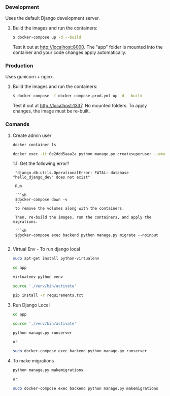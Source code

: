 ### Development

Uses the default Django development server.

1. Build the images and run the containers:

    ```sh
    $ docker-compose up -d --build
    ```

    Test it out at [http://localhost:8000](http://localhost:8000). The "app" folder is mounted into the container and your code changes apply automatically.

### Production

Uses gunicorn + nginx.

1. Build the images and run the containers:

    ```sh
    $ docker-compose -f docker-compose.prod.yml up -d --build
    ```

    Test it out at [http://localhost:1337](http://localhost:1337). No mounted folders. To apply changes, the image must be re-built.

### Comands

1. Create admin user

    ```sh
    docker container ls

    docker exec -it 0e2ddd5aaa2a python manage.py createsuperuser --email admin@admin.com --username admin
    ```
    
    1.1. Get the following error?

        "django.db.utils.OperationalError: FATAL: database "hello_django_dev" does not exist"

        Run 

        ```sh
        $docker-compose down -v   
        ```
        to remove the volumes along with the containers. 
        
        Then, re-build the images, run the containers, and apply the migrations.

        ```sh
        $docker-compose exec backend python manage.py migrate --noinput
        ```

3. Virtual Env - To run django local

    ```sh
    sudo apt-get install python-virtualenv
    
    cd app

    virtualenv python venv

    source './venv/bin/activate'

    pip install -r requirements.txt
    ```

4. Run Django Local

    ```sh
    cd app

    source './venv/bin/activate'

    python manage.py runserver

    or 

    sudo docker-compose exec backend python manage.py runserver
    ```

5. To make migrations

    ```sh
    python manage.py makemigrations

    or

    sudo docker-compose exec backend python manage.py makemigrations
    ``` 

